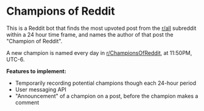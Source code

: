 # Champions of Reddit

This is a Reddit bot that finds the most upvoted post from the [r/all](https://www.reddit.com/r/all/) subreddit within a 24 hour time frame, 
and names the author of that post the "Champion of Reddit".

A new champion is named every day in [r/ChampionsOfReddit](https://www.reddit.com/r/ChampionsOfReddit/), at 11:50PM, UTC-6.

**Features to implement:**
* Temporarily recording potential champions though each 24-hour period
* User messaging API
* "Announcement" of a champion on a post, before the champion makes a comment

